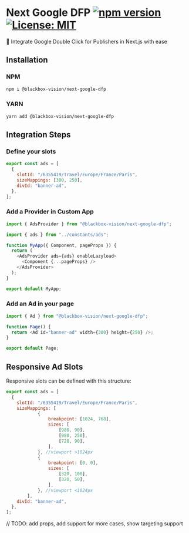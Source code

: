 # Next Google DFP [![npm version](https://badge.fury.io/js/%40blackbox-vision%2Fnext-google-dfp.svg)](https://badge.fury.io/js/%40blackbox-vision%2Fnext-google-dfp) [![License: MIT](https://img.shields.io/badge/License-MIT-brightgreen.svg)](https://opensource.org/licenses/MIT)

🚀 Integrate Google Double Click for Publishers in Next.js with ease

## Installation

### NPM

```bash
npm i @blackbox-vision/next-google-dfp
```

### YARN

```bash
yarn add @blackbox-vision/next-google-dfp
```

## Integration Steps

### Define your slots

```js
export const ads = [
  {
    slotId: "/6355419/Travel/Europe/France/Paris",
    sizeMappings: [300, 250],
    divId: "banner-ad",
  },
];
```

### Add a Provider in Custom App

```ts
import { AdsProvider } from "@blackbox-vision/next-google-dfp";

import { ads } from "../constants/ads";

function MyApp({ Component, pageProps }) {
  return (
    <AdsProvider ads={ads} enableLazyload>
      <Component {...pageProps} />
    </AdsProvider>
  );
}

export default MyApp;
```

### Add an Ad in your page

```js
import { Ad } from "@blackbox-vision/next-google-dfp";

function Page() {
  return <Ad id="banner-ad" width={300} height={250} />;
}

export default Page;
```

## Responsive Ad Slots

Responsive slots can be defined with this structure:

```js
export const ads = [
  {
    slotId: "/6355419/Travel/Europe/France/Paris",
    sizeMappings: [
			{
				breakpoint: [1024, 768],
				sizes: [
					[980, 90],
					[980, 250],
					[728, 90],
				],
			}, //viewport >1024px
			{
				breakpoint: [0, 0],
				sizes: [
					[320, 100],
					[320, 50],
				],
			}, //viewport <1024px
		],
    divId: "banner-ad",
  },
];
```

// TODO: add props, add support for more cases, show targeting support
